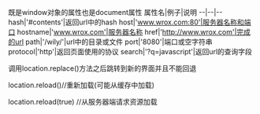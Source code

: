 既是window对象的属性也是document属性
属性名|例子|说明
--|--|--
hash|'#contents'|返回url中的hash
host|'www.wrox.com:80'|服务器名称和端口
hostname|'www.wrox.com'|服务器名称
href|'http://www.wrox.com'|完成的url
path|'/wily/'|url中的目录或文件
port|'8080'|端口或空字符串
protocol|'http'|返回页面使用的协议
search|'?q=javascript'|返回url的查询字段


调用location.replace()方法之后跳转到新的界面并且不能回退

location.reload()//重新加载(可能从缓存中加载)

location.reload(true) //从服务器端请求资源加载